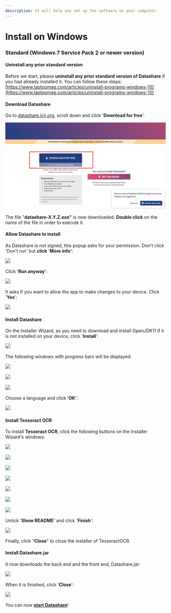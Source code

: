 ```yaml
---
description: It will help you set up the software on your computer.
---
```


# Install on Windows

### **Standard (Windows 7 Service Pack 2 or newer version)**

#### Uninstall any prior standard version

Before we start, please **uninstall any prior standard version of Datashare** if you had already installed it. You can follow these steps: [https://www.laptopmag.com/articles/uninstall-programs-windows-10](https://www.laptopmag.com/articles/uninstall-programs-windows-10)

#### Download Datashare

Go to [datashare.icij.org](https://datashare.icij.org), scroll down and click '**Download for free**'.

![](<../../.gitbook/assets/capture-de-cran-2020-09-24-a-09.59.47 (1).png>)

The file "**datashare-X.Y.Z.exe"** is now downloaded. **Double click** on the name of the file in order to execute it.

#### Allow Datashare to install

As Datashare is not signed, this popup asks for your permission. Don't click 'Don't run' but **click** '**More info'**:

![](../../.gitbook/assets/virtualbox\_windev1808eval\_1\_19\_03\_2020\_15\_45\_55.png)

Click '**Run anyway**':

![](../../.gitbook/assets/virtualbox\_windev1808eval\_1\_19\_03\_2020\_15\_46\_41.png)

It asks if you want to allow the app to make changes to your device. Click '**Yes**':

![](../../.gitbook/assets/virtualbox\_windev1808eval\_1\_19\_03\_2020\_15\_48\_53.png)

#### Install Datashare

On the Installer Wizard, as you need to download and install OpenJDK11 if it is not installed on your device, click '**Install**':

![](../../.gitbook/assets/virtualbox\_windev1808eval\_1\_19\_03\_2020\_15\_49\_28.png)

The following windows with progress bars will be displayed:

![](../../.gitbook/assets/virtualbox\_windev1808eval\_1\_19\_03\_2020\_15\_49\_41.png)

![](../../.gitbook/assets/virtualbox\_windev1808eval\_1\_19\_03\_2020\_15\_50\_01.png)

![](../../.gitbook/assets/virtualbox\_windev1808eval\_1\_19\_03\_2020\_15\_50\_21.png)

Choose a language and click '**OK**':

![](../../.gitbook/assets/virtualbox\_windev1808eval\_1\_19\_03\_2020\_15\_50\_35.png)

#### Install Tesseract OCR

To install **Tesseract OCR**, click the following buttons on the Installer Wizard's windows:

![](../../.gitbook/assets/virtualbox\_windev1808eval\_1\_19\_03\_2020\_15\_50\_45.png)

![](../../.gitbook/assets/virtualbox\_windev1808eval\_1\_19\_03\_2020\_15\_50\_58.png)

![](../../.gitbook/assets/virtualbox\_windev1808eval\_1\_19\_03\_2020\_15\_51\_08.png)

![](../../.gitbook/assets/virtualbox\_windev1808eval\_1\_19\_03\_2020\_15\_51\_19.png)

![](../../.gitbook/assets/virtualbox\_windev1808eval\_1\_19\_03\_2020\_15\_51\_34.png)

![](../../.gitbook/assets/virtualbox\_windev1808eval\_1\_19\_03\_2020\_15\_51\_47.png)

![](../../.gitbook/assets/virtualbox\_windev1808eval\_1\_19\_03\_2020\_15\_51\_59.png)

Untick '**Show README**' and click '**Finish**':

![](../../.gitbook/assets/virtualbox\_windev1808eval\_1\_19\_03\_2020\_15\_52\_14.png)

Finally, click "**Close**" to close the installer of TesseractOCR.



#### Install Datashare.jar

It now downloads the back end and the front end, Datashare.jar:

![](../../.gitbook/assets/virtualbox\_windev1808eval\_1\_19\_03\_2020\_15\_52\_27.png)

When it is finished, click '**Close**':

![](../../.gitbook/assets/virtualbox\_windev1808eval\_1\_19\_03\_2020\_15\_55\_17.png)

You can now [**start Datashare**](open-datashare-on-windows.md)!
